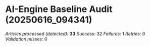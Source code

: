 # AI-Engine Baseline Audit (20250616_094341)

*Articles processed (detected):* **33**
*Success:* 32
*Failures:* 1
*Retries:* 0
*Validation misses:* 0